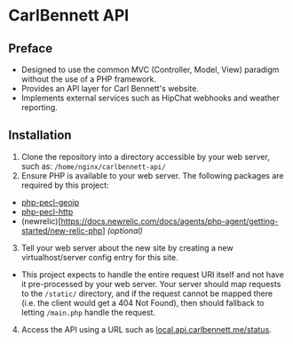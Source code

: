 # CarlBennett API
## Preface
- Designed to use the common MVC (Controller, Model, View) paradigm without the use of a PHP framework.
- Provides an API layer for Carl Bennett's website.
- Implements external services such as HipChat webhooks and weather reporting.

## Installation
1. Clone the repository into a directory accessible by your web server, such as: ```/home/nginx/carlbennett-api/```
2. Ensure PHP is available to your web server. The following packages are required by this project:
 - [php-pecl-geoip](https://php.net/manual/book.geoip.php)
 - [php-pecl-http](https://php.net/manual/http.install.php)
 - (newrelic)[https://docs.newrelic.com/docs/agents/php-agent/getting-started/new-relic-php] _(optional)_
3. Tell your web server about the new site by creating a new virtualhost/server config entry for this site.
 - This project expects to handle the entire request URI itself and not have it pre-processed by your web server. Your server should map requests to the ```/static/``` directory, and if the request cannot be mapped there (i.e. the client would get a 404 Not Found), then should fallback to letting ```/main.php``` handle the request.
4. Access the API using a URL such as [local.api.carlbennett.me/status](https://local.api.carlbennett.me/status).

